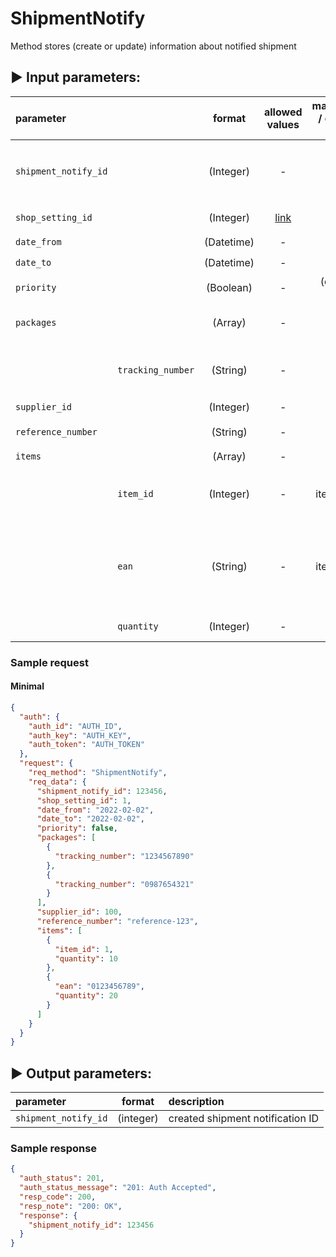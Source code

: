 # ShipmentNotify

Method stores (create or update) information about notified shipment

## :arrow_forward: Input parameters:

| parameter            |                   |   format   |                        allowed values                        | mandatory / default value | description                                                                                                                     |
|:---------------------|:------------------|:----------:|:------------------------------------------------------------:|:-------------------------:|:--------------------------------------------------------------------------------------------------------------------------------|
| `shipment_notify_id` |                   | (Integer)  |                              -                               |                           | (optional for update) - `shipment_notify_id` return from first response                                                         |
| `shop_setting_id`    |                   | (Integer)  | [link](https://egon.isklad.eu/klient/settings-shop-settings) |    :heavy_check_mark:     | Set-to-order setting ID                                                                                                         |
| `date_from`          |                   | (Datetime) |                              -                               |    :heavy_check_mark:     | Delivery date from                                                                                                              |
| `date_to`            |                   | (Datetime) |                              -                               |    :heavy_check_mark:     | Delivery date to                                                                                                                |
| `priority`           |                   | (Boolean)  |                              -                               |      (default false)      | If the shipment has priority                                                                                                    |
| `packages`           |                   |  (Array)   |                              -                               |    :heavy_check_mark:     | Array of packages, at least one is mandatory                                                                                    |
|                      | `tracking_number` |  (String)  |                              -                               |    :heavy_check_mark:     | Tracking number of the package (printed as barcode on label)                                                                    |
| `supplier_id`        |                   | (Integer)  |                              -                               |    :heavy_check_mark:     | Supplier ID                                                                                                                     |
| `reference_number`   |                   |  (String)  |                              -                               |    :heavy_check_mark:     | Reference Nr. of order                                                                                                          |
| `items`              |                   |  (Array)   |                              -                               |    :heavy_check_mark:     | Items                                                                                                                           |
|                      | `item_id`         | (Integer)  |                              -                               |   (yes, item_id or ean)   | Advised inventory card item_id (recommended to fill this)                                                                       | 
|                      | `ean`             |  (String)  |                              -                               |   (yes, item_id or ean)   | Advised inventory ean (optional if you dont have an inventory in system, yet). If the item_id is filled, this param is ignored. |
|                      | `quantity`        | (Integer)  |                              -                               |    :heavy_check_mark:     | Advised inventory quantity                                                                                                      |

### Sample request

#### Minimal

```json
{
  "auth": {
    "auth_id": "AUTH_ID",
    "auth_key": "AUTH_KEY",
    "auth_token": "AUTH_TOKEN"
  },
  "request": {
    "req_method": "ShipmentNotify",
    "req_data": {
      "shipment_notify_id": 123456,
      "shop_setting_id": 1,
      "date_from": "2022-02-02",
      "date_to": "2022-02-02",
      "priority": false,
      "packages": [
        {
          "tracking_number": "1234567890"
        },
        {
          "tracking_number": "0987654321"
        }
      ],
      "supplier_id": 100,
      "reference_number": "reference-123",
      "items": [
        {
          "item_id": 1,
          "quantity": 10
        },
        {
          "ean": "0123456789",
          "quantity": 20
        }
      ]
    }
  }
}
```

## :arrow_forward: Output parameters:

| parameter            |  format   | description                      |
|:---------------------|:---------:|:---------------------------------|
| `shipment_notify_id` | (integer) | created shipment notification ID |

### Sample response

```json
{
  "auth_status": 201,
  "auth_status_message": "201: Auth Accepted",
  "resp_code": 200,
  "resp_note": "200: OK",
  "response": {
    "shipment_notify_id": 123456
  }
}
```

